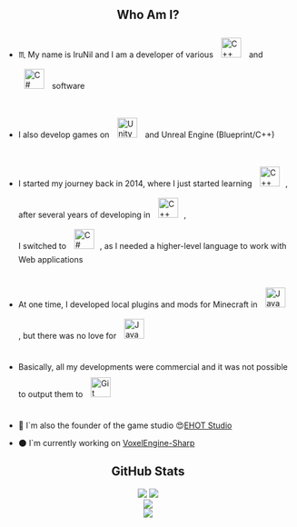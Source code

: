 ## <div align="center">Who Am I?</div>
- :scorpius: My name is IruNil and I am a developer of various <a href="https://www.cplusplus.com/" target="_blank"><img style="margin: 10px" src="https://profilinator.rishav.dev/skills-assets/cplusplus-original.svg" alt="C++" height="35" /></a> and <a href="https://docs.microsoft.com/en-us/dotnet/csharp/" target="_blank"><img style="margin: 10px" src="https://profilinator.rishav.dev/skills-assets/csharp-original.svg" alt="C#" height="35" /></a>   software<br/><br/>

- I also develop games on <a href="https://unity.com/" target="_blank"><img style="margin: 10px" src="https://profilinator.rishav.dev/skills-assets/unity.png" alt="Unity" height="35" /></a>   and Unreal Engine (Blueprint/C++) <br/><br/>

- I started my journey back in 2014, where I just started learning <a href="https://www.cplusplus.com/" target="_blank"><img style="margin: 10px" src="https://profilinator.rishav.dev/skills-assets/cplusplus-original.svg" alt="C++" height="35" /></a>, after several years of developing in <a href="https://www.cplusplus.com/" target="_blank"><img style="margin: 10px" src="https://profilinator.rishav.dev/skills-assets/cplusplus-original.svg" alt="C++" height="35" /></a>, <br/>
I switched to <a href="https://docs.microsoft.com/en-us/dotnet/csharp/" target="_blank"><img style="margin: 10px" src="https://profilinator.rishav.dev/skills-assets/csharp-original.svg" alt="C#" height="35" /></a>, as I needed a higher-level language to work with Web applications<br/><br/>

- At one time, I developed local plugins and mods for Minecraft in <a href="https://www.java.com/" target="_blank"><img style="margin: 10px" src="https://profilinator.rishav.dev/skills-assets/java-original-wordmark.svg" alt="Java" height="35" /></a>  , but there was no love for <a href="https://www.java.com/" target="_blank"><img style="margin: 10px" src="https://profilinator.rishav.dev/skills-assets/java-original-wordmark.svg" alt="Java" height="35" /></a>  <br/><br/>

- Basically, all my developments were commercial and it was not possible to output them to <a href="https://github.com/" target="_blank"><img style="margin: 10px" src="https://profilinator.rishav.dev/skills-assets/git-scm-icon.svg" alt="Git" height="35" /></a>  <br/><br/>

- 🔭 I\`m also the founder of the game studio :heart_eyes:[EHOT Studio](https://github.com/EHOT-Studio)
- 🌑 I`m currently working on [VoxelEngine-Sharp](https://github.com/EHOT-Studio/VoxelEngine-Sharp)

## <div align="center">GitHub Stats</div>

<div align="center">
  <img src="https://github-readme-stats-irunil6s-projects.vercel.app/api/top-langs/?username=irunil6&layout=donut&langs_count=6&exclude_repo=github-readme-stats,BitAddressHunt&theme=transparent&text_color=7a7a7a&hide_border=true" />
  <img valign="top" src="https://github-readme-stats-irunil6s-projects.vercel.app/api?username=irunil6&hide_title=false&theme=transparent&show_icons=true&count_privete=true&include_all_commits=true&text_color=7a7a7a&hide_border=true&rank_icon=github"/>
</div>

<div align="center">
  <img src="https://github-readme-stats-irunil6s-projects.vercel.app/api/wakatime?username=irunil6&layout=compact&theme=transparent&text_color=7a7a7a&hide_border=true" />
</div>

<div align="center">
<img src="https://komarev.com/ghpvc/?username=irunil6&color=grey&style=for-the-badge" align="center" />
</div>  

<!--
**IruNil6/IruNil6** is a ✨ _special_ ✨ repository because its `README.md` (this file) appears on your GitHub profile.

Here are some ideas to get you started:

- 🔭 I’m currently working on ...
- 🌱 I’m currently learning ...
- 👯 I’m looking to collaborate on ...
- 🤔 I’m looking for help with ...
- 💬 Ask me about ...
- 📫 How to reach me: ...
- 😄 Pronouns: ...
- ⚡ Fun fact: ...
-->
